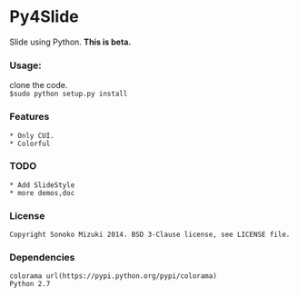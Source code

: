 Py4Slide
===============

Slide using Python.
__This is beta.__

### Usage:

  clone the code.  
  `$sudo python setup.py install`

### Features

    * Only CUI.
    * Colorful 
    
### TODO
    
    * Add SlideStyle
    * more demos,doc
    
### License
    
    Copyright Sonoko Mizuki 2014. BSD 3-Clause license, see LICENSE file.

### Dependencies
    
    colorama url(https://pypi.python.org/pypi/colorama)
    Python 2.7
